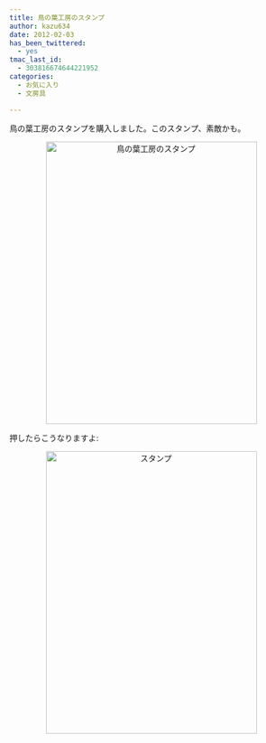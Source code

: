 ```yaml
---
title: 鳥の葉工房のスタンプ
author: kazu634
date: 2012-02-03
has_been_twittered:
  - yes
tmac_last_id:
  - 303816674644221952
categories:
  - お気に入り
  - 文房具

---
```

鳥の葉工房のスタンプを購入しました。このスタンプ、素敵かも。

<p style="text-align: center;">
<a href="http://www.flickr.com/photos/42332031@N02/6811844149/" onclick="__gaTracker('send', 'event', 'outbound-article', 'http://www.flickr.com/photos/42332031@N02/6811844149/', '');" title="鳥の葉工房のスタンプ by kazu634, on Flickr"><img class="aligncenter" src="http://farm8.staticflickr.com/7149/6811844149_cb7d97acbb.jpg" alt="鳥の葉工房のスタンプ" width="374" height="500" /></a>
</p>

押したらこうなりますよ:

<p style="text-align: center;">
<a href="http://www.flickr.com/photos/42332031@N02/6811942667/" onclick="__gaTracker('send', 'event', 'outbound-article', 'http://www.flickr.com/photos/42332031@N02/6811942667/', '');" title="スタンプ by kazu634, on Flickr"><img class="aligncenter" src="http://farm8.staticflickr.com/7143/6811942667_f4b0007469.jpg" alt="スタンプ" width="374" height="500" /></a>
</p>

